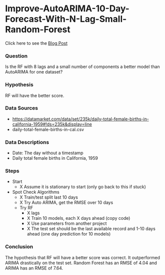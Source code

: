 # Improve-AutoARIMA-10-Day-Forecast-With-N-Lag-Small-Random-Forest

Click here to see the [Blog Post](http://data-in-model-out.com/improve-autoarima-10-day-forecast-with-n-lag-small-random-forest/)

### Question

Is the RF with 8 lags and a small number of components a better model than AutoARIMA for one dataset?

### Hypothesis

RF will have the better score.

### Data Sources

- https://datamarket.com/data/set/235k/daily-total-female-births-in-california-1959#!ds=235k&display=line
- daily-total-female-births-in-cal.csv

### Data Descriptions

- Date: The day without a timestamp
- Daily total female births in California, 1959

### Steps

- Start
  - X Assume it is stationary to start (only go back to this if stuck)
- Spot Check Algorithms
  - X Train/test split last 10 days
  - X Try Auto ARIMA, get the RMSE over 10 days
  - Try RF
    - X lags
    - X Train 10 models, each X days ahead (copy code)
    - X Use parameters from another project
    - X The test set should be the last available record and 1-10 days ahead (one day prediction for 10 models)

### Conclusion

The hypothesis that RF will have a better score was correct.  It outperformed ARIMA drastically on the test set.  Random Forest has an RMSE of 4.04 and ARIMA has an RMSE of 7.64.
